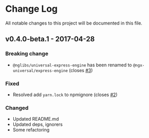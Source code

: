 # Change Log
All notable changes to this project will be documented in this file.

## v0.4.0-beta.1 - 2017-04-28
### Breaking change
- `@nglibs/universal-express-engine` has been renamed to `@ngx-universal/express-engine` (closes [#3](https://github.com/ngx-universal/express-engine/issues/3))

### Fixed
- Resolved add `yarn.lock` to npmignore (closes [#2](https://github.com/ngx-universal/express-engine/issues/2))

### Changed
- Updated README.md
- Updated deps, ignorers
- Some refactoring
